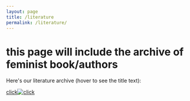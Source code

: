 ```yaml
---
layout: page
title: /literature
permalink: /literature/
---
```


# this page will include the archive of feminist book/authors

Here's our literature archive (hover to see the title text):

[click![click](https://images.gr-assets.com/doodles/1572984560i/9.svg "click")](https://www.goodreads.com/user/show/104617976-commaneverends "commaneverends-goodreads")
